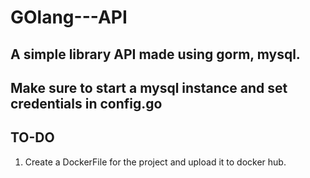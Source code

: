 # GOlang---API

## A simple library API made using gorm, mysql.

## Make sure to start a mysql instance and set credentials in config.go

## TO-DO

1) Create a DockerFile for the project and upload it to docker hub.
